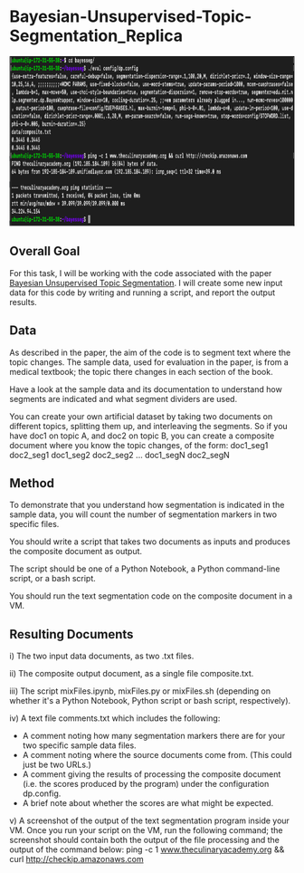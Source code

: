 # Bayesian-Unsupervised-Topic-Segmentation_Replica


<p align="center">
  <img width="600" height="300" src="https://github.com/rohitmanral/Bayesian-Unsupervised-Topic-Segmentation_Replica/blob/main/Output%20AWS.png">
</p>


## Overall Goal
For this task, I will be working with the code associated with the paper [Bayesian Unsupervised Topic Segmentation](https://www.aclweb.org/anthology/D08-1035.pdf). I will create some new input data for this code by writing and running a script, and report the output results.

## Data
As described in the paper, the aim of the code is to segment text where the topic changes.  The sample data, used for evaluation in the paper, is from a medical textbook; the topic there changes in each section of the book.

Have a look at the sample data and its documentation to understand how segments are indicated and what segment dividers are used.

You can create your own artificial dataset by taking two documents on different topics, splitting them up, and interleaving the segments.  So if you have doc1 on topic A, and doc2 on topic B, you can create a composite document where you know the topic changes, of the form:
doc1_seg1 doc2_seg1 doc1_seg2 doc2_seg2 ... doc1_segN doc2_segN
## Method
To demonstrate that you understand how segmentation is indicated in the sample data, you will count the number of segmentation markers in two specific files.

You should write a script that takes two documents as inputs and produces the composite document as output.

The script should be one of a Python Notebook, a Python command-line script, or a bash script.

You should run the text segmentation code on the composite document in a VM.

## Resulting Documents
i) The two input data documents, as two .txt files.

ii) The composite output document, as a single file composite.txt. 

iii) The script mixFiles.ipynb, mixFiles.py or mixFiles.sh (depending on whether it's a Python Notebook, Python script or bash script, respectively). 

iv) A text file comments.txt which includes the following:

* A comment noting how many segmentation markers there are for your two specific sample data files.
* A comment noting where the source documents come from. (This could just be two URLs.)
* A comment giving the results of processing the composite document  (i.e. the scores produced by the program) under the configuration dp.config.
* A brief note about whether the scores are what might be expected.  

v) A screenshot of the output of the text segmentation program inside your VM. Once you run your script on the VM, run the following command; the screenshot should contain both the output of the file processing and the output of the command below:
ping -c 1 www.theculinaryacademy.org && curl http://checkip.amazonaws.com
